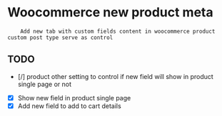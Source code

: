 # Woocommerce new product meta
```
	Add new tab with custom fields content in woocommerce product custom post type serve as control
```
## TODO

* [/] product other setting to control if new field will show in product single page or not
* [x] Show new field in product single page
* [x] Add new field to add to cart details	